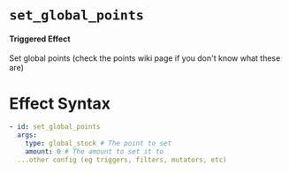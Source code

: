 # `set_global_points`
#### Triggered Effect

Set global points (check the points wiki page if you don't know what these are)

# Effect Syntax
```yaml
- id: set_global_points
  args:
    type: global_stock # The point to set
    amount: 0 # The amount to set it to
  ...other config (eg triggers, filters, mutators, etc)
```
